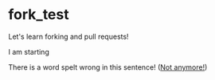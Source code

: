 fork_test
=========

Let's learn forking and pull requests!

I am starting

There is a word spelt wrong in this sentence! ([Not anymore!](https://github.com/harigopal/fork_test/pull/3))
